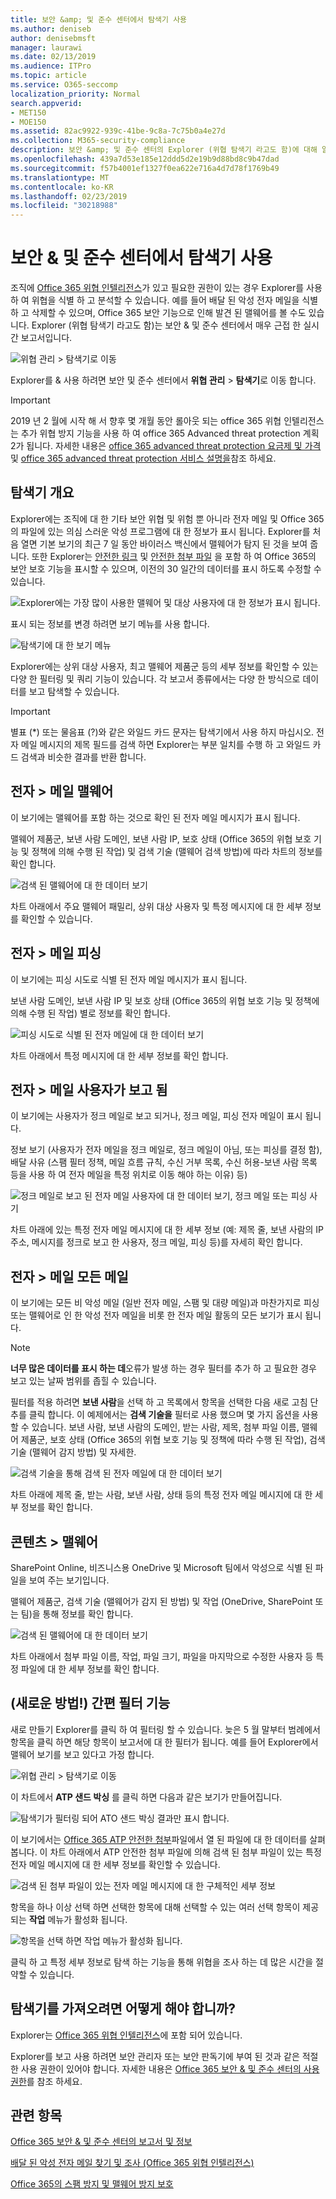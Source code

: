 ```yaml
---
title: 보안 &amp; 및 준수 센터에서 탐색기 사용
ms.author: deniseb
author: denisebmsft
manager: laurawi
ms.date: 02/13/2019
ms.audience: ITPro
ms.topic: article
ms.service: O365-seccomp
localization_priority: Normal
search.appverid:
- MET150
- MOE150
ms.assetid: 82ac9922-939c-41be-9c8a-7c75b0a4e27d
ms.collection: M365-security-compliance
description: 보안 &amp; 및 준수 센터의 Explorer (위협 탐색기 라고도 함)에 대해 알아봅니다.
ms.openlocfilehash: 439a7d53e185e12ddd5d2e19b9d88bd8c9b47dad
ms.sourcegitcommit: f57b4001ef1327f0ea622e716a4d7d78f1769b49
ms.translationtype: MT
ms.contentlocale: ko-KR
ms.lasthandoff: 02/23/2019
ms.locfileid: "30218988"
---
```

# <a name="use-explorer-in-the-security-amp-compliance-center"></a>보안 &amp; 및 준수 센터에서 탐색기 사용

조직에 [Office 365 위협 인텔리전스](office-365-ti.md)가 있고 필요한 권한이 있는 경우 Explorer를 사용 하 여 위협을 식별 하 고 분석할 수 있습니다. 예를 들어 배달 된 악성 전자 메일을 식별 하 고 삭제할 수 있으며, Office 365 보안 기능으로 인해 발견 된 맬웨어를 볼 수도 있습니다. Explorer (위협 탐색기 라고도 함)는 보안 &amp; 및 준수 센터에서 매우 근접 한 실시간 보고서입니다.
  
![위협 관리 \> 탐색기로 이동](media/cab32fa2-66f1-4ad5-bc1d-2bac4dbeb48c.png)
  
Explorer를 &amp; 사용 하려면 보안 및 준수 센터에서 **위협 관리** \> **탐색기**로 이동 합니다.

> [!IMPORTANT]
> 2019 년 2 월에 시작 해 서 향후 몇 개월 동안 롤아웃 되는 office 365 위협 인텔리전스는 추가 위협 방지 기능을 사용 하 여 office 365 Advanced threat protection 계획 2가 됩니다. 자세한 내용은 [office 365 advanced threat protection 요금제 및 가격](https://products.office.com/exchange/advance-threat-protection) 및 [office 365 advanced threat protection 서비스 설명을](https://docs.microsoft.com/office365/servicedescriptions/office-365-advanced-threat-protection-service-description)참조 하세요.
      
## <a name="explorer-overview"></a>탐색기 개요

Explorer에는 조직에 대 한 기타 보안 위협 및 위험 뿐 아니라 전자 메일 및 Office 365의 파일에 있는 의심 스러운 악성 프로그램에 대 한 정보가 표시 됩니다. Explorer를 처음 열면 기본 보기의 최근 7 일 동안 바이러스 백신에서 맬웨어가 탐지 된 것을 보여 줍니다. 또한 Explorer는 [안전한 링크](atp-safe-links.md) 및 [안전한 첨부 파일](atp-safe-attachments.md) 을 포함 하 여 Office 365의 보안 보호 기능을 표시할 수 있으며, 이전의 30 일간의 데이터를 표시 하도록 수정할 수 있습니다.
  
![Explorer에는 가장 많이 사용한 맬웨어 및 대상 사용자에 대 한 정보가 표시 됩니다.](media/8e8c1582-d6f4-4521-8591-686a1cb01f7e.png)
  
표시 되는 정보를 변경 하려면 보기 메뉴를 사용 합니다.
  
![탐색기에 대 한 보기 메뉴](media/2bb34f58-555f-4967-ba55-740334ef1f8e.png)
  
Explorer에는 상위 대상 사용자, 최고 맬웨어 제품군 등의 세부 정보를 확인할 수 있는 다양 한 필터링 및 쿼리 기능이 있습니다. 각 보고서 종류에서는 다양 한 방식으로 데이터를 보고 탐색할 수 있습니다.

> [!IMPORTANT]
> 별표 (*) 또는 물음표 (?)와 같은 와일드 카드 문자는 탐색기에서 사용 하지 마십시오. 전자 메일 메시지의 제목 필드를 검색 하면 Explorer는 부분 일치를 수행 하 고 와일드 카드 검색과 비슷한 결과를 반환 합니다.

## <a name="email--malware"></a>전자 \> 메일 맬웨어

이 보기에는 맬웨어를 포함 하는 것으로 확인 된 전자 메일 메시지가 표시 됩니다.  

맬웨어 제품군, 보낸 사람 도메인, 보낸 사람 IP, 보호 상태 (Office 365의 위협 보호 기능 및 정책에 의해 수행 된 작업) 및 검색 기술 (맬웨어 검색 방법)에 따라 차트의 정보를 확인 합니다.  

![검색 된 맬웨어에 대 한 데이터 보기](media/d11dc568-b091-4159-b261-df13d76b520b.png)         

차트 아래에서 주요 맬웨어 패밀리, 상위 대상 사용자 및 특정 메시지에 대 한 세부 정보를 확인할 수 있습니다. 

## <a name="email--phish"></a>전자 \> 메일 피싱

이 보기에는 피싱 시도로 식별 된 전자 메일 메시지가 표시 됩니다.  

보낸 사람 도메인, 보낸 사람 IP 및 보호 상태 (Office 365의 위협 보호 기능 및 정책에 의해 수행 된 작업) 별로 정보를 확인 합니다. 

![피싱 시도로 식별 된 전자 메일에 대 한 데이터 보기](media/2e3f97fa-2b99-47f9-afd6-216d10633c50.png) 

차트 아래에서 특정 메시지에 대 한 세부 정보를 확인 합니다. 

## <a name="email--user-reported"></a>전자 \> 메일 사용자가 보고 됨

이 보기에는 사용자가 정크 메일로 보고 되거나, 정크 메일, 피싱 전자 메일이 표시 됩니다.  

정보 보기 (사용자가 전자 메일을 정크 메일로, 정크 메일이 아님, 또는 피싱를 결정 함), 배달 사유 (스팸 필터 정책, 메일 흐름 규칙, 수신 거부 목록, 수신 허용-보낸 사람 목록 등을 사용 하 여 전자 메일을 특정 위치로 이동 해야 하는 이유) 등)  

![정크 메일로 보고 된 전자 메일 사용자에 대 한 데이터 보기, 정크 메일 또는 피싱 사기](media/255acd04-0d07-4b29-82af-5060a60c20ab.png)  

차트 아래에 있는 특정 전자 메일 메시지에 대 한 세부 정보 (예: 제목 줄, 보낸 사람의 IP 주소, 메시지를 정크로 보고 한 사용자, 정크 메일, 피싱 등)를 자세히 확인 합니다. 

## <a name="email--all-mail"></a>전자 \> 메일 모든 메일

이 보기에는 모든 비 악성 메일 (일반 전자 메일, 스팸 및 대량 메일)과 마찬가지로 피싱 또는 맬웨어로 인 한 악성 전자 메일을 비롯 한 전자 메일 활동의 모든 보기가 표시 됩니다. 

> [!NOTE]
> **너무 많은 데이터를 표시 하는 데**오류가 발생 하는 경우 필터를 추가 하 고 필요한 경우 보고 있는 날짜 범위를 좁힐 수 있습니다. 

필터를 적용 하려면 **보낸 사람**을 선택 하 고 목록에서 항목을 선택한 다음 새로 고침 단추를 클릭 합니다. 이 예제에서는 **검색 기술을** 필터로 사용 했으며 몇 가지 옵션을 사용할 수 있습니다. 보낸 사람, 보낸 사람의 도메인, 받는 사람, 제목, 첨부 파일 이름, 맬웨어 제품군, 보호 상태 (Office 365의 위협 보호 기능 및 정책에 따라 수행 된 작업), 검색 기술 (맬웨어 감지 방법) 및 자세한. 

![검색 기술을 통해 검색 된 전자 메일에 대 한 데이터 보기](media/0c032eb3-6021-4174-9f06-ff8f30c245ca.png) 

차트 아래에 제목 줄, 받는 사람, 보낸 사람, 상태 등의 특정 전자 메일 메시지에 대 한 세부 정보를 확인 합니다. 

## <a name="content--malware"></a>콘텐츠 \> 맬웨어

SharePoint Online, 비즈니스용 OneDrive 및 Microsoft 팀에서 악성으로 식별 된 파일을 보여 주는 보기입니다.

맬웨어 제품군, 검색 기술 (맬웨어가 감지 된 방법) 및 작업 (OneDrive, SharePoint 또는 팀)을 통해 정보를 확인 합니다. 

![검색 된 맬웨어에 대 한 데이터 보기](media/d11dc568-b091-4159-b261-df13d76b520b.png)  

차트 아래에서 첨부 파일 이름, 작업, 파일 크기, 파일을 마지막으로 수정한 사용자 등 특정 파일에 대 한 세부 정보를 확인 합니다. 
  
## <a name="new-click-to-filter-capabilities"></a>(새로운 방법!) 간편 필터 기능

새로 만들기 Explorer를 클릭 하 여 필터링 할 수 있습니다. 늦은 5 월 말부터 범례에서 항목을 클릭 하면 해당 항목이 보고서에 대 한 필터가 됩니다. 예를 들어 Explorer에서 맬웨어 보기를 보고 있다고 가정 합니다.
  
![위협 관리 \> 탐색기로 이동](media/cab32fa2-66f1-4ad5-bc1d-2bac4dbeb48c.png)
  
이 차트에서 **ATP 샌드 박싱** 를 클릭 하면 다음과 같은 보기가 만들어집니다. 
  
![탐색기가 필터링 되어 ATO 샌드 박싱 결과만 표시 합니다.](media/7241d7dd-27bc-467d-9db8-6e806c49df14.png)
  
이 보기에서는 [Office 365 ATP 안전한 첨부](atp-safe-attachments.md)파일에서 열 된 파일에 대 한 데이터를 살펴봅니다. 이 차트 아래에서 ATP 안전한 첨부 파일에 의해 검색 된 첨부 파일이 있는 특정 전자 메일 메시지에 대 한 세부 정보를 확인할 수 있습니다.
  
![검색 된 첨부 파일이 있는 전자 메일 메시지에 대 한 구체적인 세부 정보](media/c91fb05c-d1d4-4085-acc6-f7008a415c2a.png)
  
항목을 하나 이상 선택 하면 선택한 항목에 대해 선택할 수 있는 여러 선택 항목이 제공 되는 **작업** 메뉴가 활성화 됩니다. 
  
![항목을 선택 하면 작업 메뉴가 활성화 됩니다.](media/95f127a4-1b2a-4a76-88b9-096e3ba27d1b.png)
  
클릭 하 고 특정 세부 정보로 탐색 하는 기능을 통해 위협을 조사 하는 데 많은 시간을 절약할 수 있습니다.
  
## <a name="how-do-i-get-explorer"></a>탐색기를 가져오려면 어떻게 해야 합니까?

Explorer는 [Office 365 위협 인텔리전스](office-365-ti.md)에 포함 되어 있습니다. 

Explorer를 보고 사용 하려면 보안 관리자 또는 보안 판독기에 부여 된 것과 같은 적절 한 사용 권한이 있어야 합니다. 자세한 내용은 [Office 365 보안 &amp; 및 준수 센터의 사용 권한](permissions-in-the-security-and-compliance-center.md)를 참조 하세요.
  
## <a name="related-topics"></a>관련 항목

[Office 365 보안 &amp; 및 준수 센터의 보고서 및 정보](reports-and-insights-in-security-and-compliance.md)
  
[배달 된 악성 전자 메일 찾기 및 조사 (Office 365 위협 인텔리전스)](investigate-malicious-email-that-was-delivered.md)
  
[Office 365의 스팸 방지 및 맬웨어 방지 보호](anti-spam-and-anti-malware-protection.md)
  

